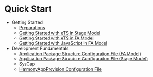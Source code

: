 # Quick Start

- Getting Started
  - [Preparations](start-overview.md)
  - [Getting Started with eTS in Stage Model](start-with-ets-stage.md)
  - [Getting Started with eTS in FA Model](start-with-ets-fa.md)
  - [Getting Started with JavaScript in FA Model](start-with-js-fa.md)
- Development Fundamentals
  - [Application Package Structure Configuration File (FA Model)](package-structure.md)
  - [Application Package Structure Configuration File (Stage Model)](stage-structure.md)
  - [SysCap](syscap.md)
  - [HarmonyAppProvision Configuration File](app-provision-structure.md)
